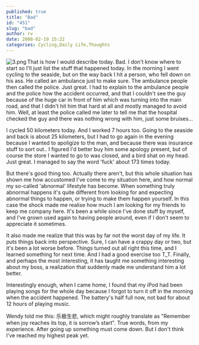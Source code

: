 ```yaml
---
published: true
title: "Bad"
id: "451"
slug: "bad"
author: rv
date: 2008-02-19 15:22
categories: Cycling,Daily Life,Thoughts
---
```

<img src="https://s3.amazonaws.com/cfwblog/uploads/2008/02/3.png" alt="3.png" align="left" />That is how I would describe today. Bad. I don't know where to start so I'll just list the stuff that happened today. In the morning I went cycling to the seaside, but on the way back I hit a person, who fell down on his ass. He called an ambulance just to make sure. The ambulance people then called the police. Just great. I had to explain to the ambulance people and the police how the accident occurred, and that I couldn't see the guy because of the huge car in front of him which was turning into the main road, and that I didn't hit him that hard at all and mostly managed to avoid him. Well, at least the police called me later to tell me that the hospital checked the guy and there was nothing wrong with him, just some bruises...

I cycled 50 kilometers today. And I worked 7 hours too.  Going to the seaside and back is about 25 kilometers, but I had to go again in the evening because I wanted to apoligize to the man, and because there was insurance stuff to sort out.. I figured I'd better buy him some apology present, but of course the store I wanted to go to was closed, and a bird shat on my head. Just great. I managed to say the word 'fuck' about 173 times today.

But there's good thing too. Actually there aren't, but this whole situation has shown me how accustomed I've come to my situation here, and how normal my so-called 'abnormal' lifestyle has become. When something truly abnormal happens it's quite different from looking for and expecting abnormal things to happen, or trying to make them happen yourself. In this case the shock made me realise how much I am looking for my friends to keep me company here. It's been a while since I've done stuff by myself, and I've grown used again to having people around, even if I don't seem to appreciate it sometimes.

It also made me realize that this was by far not the worst day of my life. It puts things back into perspective. Sure, I can have a crappy day or two, but it's been a lot worse before. Things turned out all right this time, and I learned something for next time. And I had a good exercise too T_T. Finally, and perhaps the most interesting, it has taught me something interesting about my boss, a realization that suddenly made me understand him a lot better.

Interestingly enough, when I came home, I found that my iPod had been playing songs for the whole day because I forgot to turn it off in the morning when the accident happened. The battery's half full now, not bad for about 12 hours of playing music.

Wendy told me this: 乐极生悲, which might roughly translate as "Remember when joy reaches its top, it is sorrow’s start". True words, from my experience. After going up something must come down. But I don't think I've reached my highest peak yet.